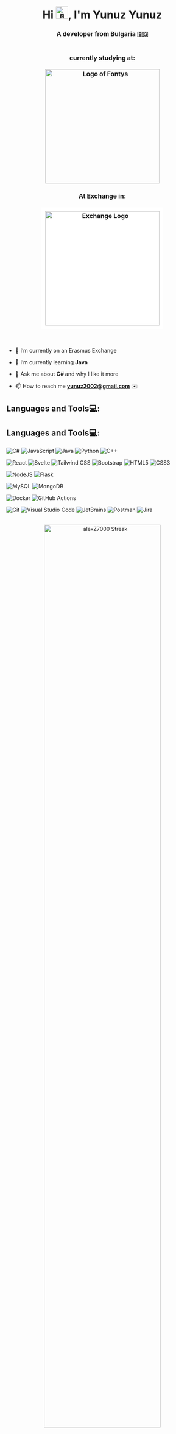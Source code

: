 <h1 align="center">Hi <img src="https://github.com/alexZ7000/alexZ7000/assets/78627928/2c5881c7-3bb1-41c9-953c-deccd387e09f" alt="👋" width="32" height="32">, I'm Yunuz Yunuz</h1>
<h3 align="center">A developer from Bulgaria 🇧🇬 <br><br>
<h3 align="center"> currently studying at: <br><br>
<img src="https://upload.wikimedia.org/wikipedia/commons/5/54/Logo_of_Fontys_University_of_Applied_Sciences.png" alt="Logo of Fontys" width="300"/> </h3>

<h3 align="center"> At Exchange in: <br><br>
<div style="background-color:white; display:inline-block; padding:10px;">
  <img src="YOUR_LOGO.png" alt="Exchange Logo" width="300"/>
</div> </h3>
<br>

- 🔭 I’m currently on an Erasmus Exchange

- 🌱 I’m currently learning **Java**

- 💬 Ask me about <strong>C# </strong> and why I like it more

- 📫 How to reach me **yunuz2002@gmail.com** ✉️

<h2 align="left">Languages and Tools💻:</h2>

<h2 align="left">Languages and Tools💻:</h2>

<!-- Programming Languages -->
![C#](https://img.shields.io/badge/c%23-%23239120.svg?style=for-the-badge&logo=c-sharp&logoColor=white)
![JavaScript](https://img.shields.io/badge/javascript-%23323330.svg?style=for-the-badge&logo=javascript&logoColor=%23F7DF1E)
![Java](https://img.shields.io/badge/java-%23ED8B00.svg?style=for-the-badge&logo=java&logoColor=white)
![Python](https://img.shields.io/badge/python-3670A0?style=for-the-badge&logo=python&logoColor=ffdd54)
![C++](https://img.shields.io/badge/c++-%2300599C.svg?style=for-the-badge&logo=c%2B%2B&logoColor=white)

<!-- Frontend Frameworks & Libraries -->
![React](https://img.shields.io/badge/react-%2320232a.svg?style=for-the-badge&logo=react&logoColor=%2361DAFB)
![Svelte](https://img.shields.io/badge/svelte-%23FF3E00.svg?style=for-the-badge&logo=svelte&logoColor=white)
![Tailwind CSS](https://img.shields.io/badge/tailwindcss-%2338B2AC.svg?style=for-the-badge&logo=tailwind-css&logoColor=white)
![Bootstrap](https://img.shields.io/badge/bootstrap-%23563D7C.svg?style=for-the-badge&logo=bootstrap&logoColor=white)
![HTML5](https://img.shields.io/badge/html5-%23E34F26.svg?style=for-the-badge&logo=html5&logoColor=white)
![CSS3](https://img.shields.io/badge/css3-%231572B6.svg?style=for-the-badge&logo=css3&logoColor=white)

<!-- Backend / Server-Side -->
![NodeJS](https://img.shields.io/badge/node.js-6DA55F?style=for-the-badge&logo=node.js&logoColor=white)
![Flask](https://img.shields.io/badge/flask-%23000.svg?style=for-the-badge&logo=flask&logoColor=white)

<!-- Databases -->
![MySQL](https://img.shields.io/badge/mysql-%2300f.svg?style=for-the-badge&logo=mysql&logoColor=white)
![MongoDB](https://img.shields.io/badge/MongoDB-%234ea94b.svg?style=for-the-badge&logo=mongodb&logoColor=white)

<!-- DevOps / CI/CD -->
![Docker](https://img.shields.io/badge/docker-%230db7ed.svg?style=for-the-badge&logo=docker&logoColor=white)
![GitHub Actions](https://img.shields.io/badge/github_actions-%232671E5.svg?style=for-the-badge&logo=github-actions&logoColor=white)

<!-- Tools / IDEs -->
![Git](https://img.shields.io/badge/git-%23F05033.svg?style=for-the-badge&logo=git&logoColor=white)
![Visual Studio Code](https://img.shields.io/badge/Visual_Studio_Code-0078d7.svg?style=for-the-badge&logo=visual-studio-code&logoColor=white)
![JetBrains](https://img.shields.io/badge/JetBrains-%23000000.svg?style=for-the-badge&logo=jetbrains&logoColor=white)
![Postman](https://img.shields.io/badge/postman-%23FF6C37.svg?style=for-the-badge&logo=postman&logoColor=white)
![Jira](https://img.shields.io/badge/jira-%23007ACC.svg?style=for-the-badge&logo=jira&logoColor=white)


<br>
<div align="center">
  <img src="https://streak-stats.demolab.com/?user=yunkaa19&theme=radical" alt="alexZ7000 Streak" width='78%'/>
  <img src="https://github-readme-stats.vercel.app/api?username=yunkaa19&show_icons=true&theme=radical" alt="alexZ7000 Nota" width=78% />
  <img src="https://github-readme-stats.vercel.app/api/top-langs?username=yunkaa19&show_icons=true&theme=radical&locale=en&layout=compact" alt="alexZ7000 Languages" width='78%'/>
</div>
